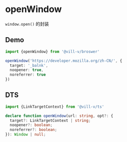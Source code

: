 # openWindow

`window.open()` 的封装
## Demo

```ts
import {openWindow} from '@vill-v/broswer'

openWindow('https://developer.mozilla.org/zh-CN/', {
  target: '_balnk',
  noopener: true,
  noreferrer: true
})
```

## DTS

```ts
import {LinkTargetContext} from '@vill-v/ts'

declare function openWindow(url: string, opt?: {
  target?: LinkTargetContext | string;
  noopener?: boolean;
  noreferrer?: boolean;
}): Window | null;
```
